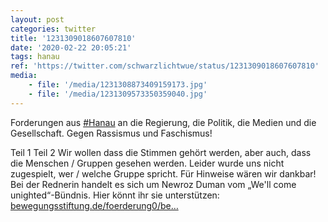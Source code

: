 ```yaml
---
layout: post
categories: twitter
title: '1231309018607607810'
date: '2020-02-22 20:05:21'
tags: hanau
ref: 'https://twitter.com/schwarzlichtwue/status/1231309018607607810'
media:
    - file: '/media/1231308873409159173.jpg'
    - file: '/media/1231309573350359040.jpg'
---
```

Forderungen aus [#Hanau](/t/hanau) an die Regierung, die Politik, die Medien und die Gesellschaft. Gegen Rassismus und Faschismus!



Teil 1 
Teil 2 
Wir wollen dass die Stimmen gehört werden, aber auch, dass die Menschen / Gruppen gesehen werden. Leider wurde uns nicht zugespielt, wer / welche Gruppe spricht. Für Hinweise wären wir dankbar!
Bei der Rednerin handelt es sich um Newroz Duman vom „We'll come unighted“-Bündnis. Hier könnt ihr sie unterstützen: [bewegungsstiftung.de/foerderung0/be…](https://www.bewegungsstiftung.de/foerderung0/bewegungsarbeiter/duman.html)